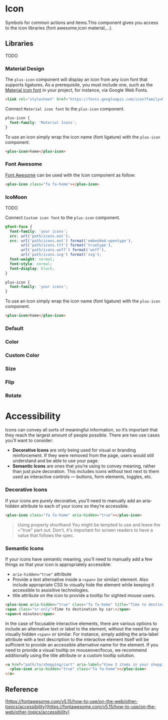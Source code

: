 # Icon
Symbols for common actions and items.This component gives you access to the icon libraries (font awesome,icon material,...).

<Playground />

<Usage />

## Libraries
TODO

### Material Design
The `plus-icon` component will display an icon from any icon font that supports ligatures. As a prerequisite, you must include one, such as the [Material icon font](https://google.github.io/material-design-icons/#icon-font-for-the-web) in your project, for instance, via Google Web Fonts.
```html
<link rel="stylesheet" href="https://fonts.googleapis.com/icon?family=Material+Icons" />
```

Connect `Material icon font` to the `plus-icon` component.
```css
plus-icon {
  font-family: 'Material Icons';
}
```

To use an icon simply wrap the icon name (font ligature) with the `plus-icon` component.
```html
<plus-icon>home</plus-icon>
```

### Font Awesome
[Font Awesome](https://fontawesome.com/icons) can be used with the Icon component as follow:
```html
<plus-icon class="fa fa-home"></plus-icon>
```

### IcoMoon
TODO

Connect `Custom icon font` to the `plus-icon` component.
```css
@font-face {
  font-family: 'your icons';
  src: url('path/icons.eot');
  src: url('path/icons.eot') format('embedded-opentype'),
       url('path/icons.ttf') format('truetype'),
       url('path/icons.woff') format('woff'),
       url('path/icons.svg') format('svg');
  font-weight: normal;
  font-style: normal;
  font-display: block;
}

plus-icon {
  font-family: 'your icons';
}
```

To use an icon simply wrap the icon name (font ligature) with the `plus-icon` component.
```html
<plus-icon>home</plus-icon>
```

<Api />

<Examples />

### Default
<Example value="default" />

### Color
<Example value="color" />

### Custom Color
<Example value="custom-color" />

### Size
<Example value="size" />

### Flip
<Example value="flip" />

### Rotate
<Example value="rotate" />

# Accessibility

Icons can convey all sorts of meaningful information, so it’s important that they reach the largest amount of people possible. There are two use cases you’ll want to consider:

- **Decorative Icons** are only being used for visual or branding reinforcement. If they were removed from the page, users would still understand and be able to use your page.
- **Semantic Icons** are ones that you’re using to convey meaning, rather than just pure decoration. This includes icons without text next to them used as interactive controls — buttons, form elements, toggles, etc.

### Decorative Icons
If your icons are purely decorative, you’ll need to manually add an aria-hidden attribute to each of your icons so they’re accessible.

```html
<plus-icon class="fa fa-home" aria-hidden="true"></plus-icon>
```

> Using property shorthand
You might be tempted to use <i aria-hidden></i> and leave the ="true" part out. Don't, it's important for screen readers to have a value that follows the spec.

### Semantic Icons
If your icons have semantic meaning, you’ll need to manually add a few things so that your icon is appropriately accessible:
- `aria-hidden="true"` attribute
- Provide a text alternative inside a `<span>` (or similar) element. Also include appropriate CSS to visually hide the element while keeping it accessible to assisitive technologies.
- title attribute on the icon to provide a tooltip for sighted mouse users.
```html
<plus-icon aria-hidden="true" class="fa fa-home" title="Time to destination by car"></plus-icon>
<span class="sr-only">Time to destination by car:</span>
<span>4 minutes</span>
```
In the case of focusable interactive elements, there are various options to include an alternative text or label to the element, without the need for any visually hidden `<span>` or similar. For instance, simply adding the aria-label attribute with a text description to the interactive element itself will be sufficient to provide an accessible alternative name for the element. If you need to provide a visual tooltip on mouseover/focus, we recommend additionally using the title attribute or a custom tooltip solution.
```html
<a href="path/to/shopping/cart" aria-label="View 3 items in your shopping cart">
  <plus-icon aria-hidden="true" class="fa fa-home"></plus-icon>
</a>
```
## Reference
[https://fontawesome.com/v5.15/how-to-use/on-the-web/other-topics/accessibility](https://fontawesome.com/v5.15/how-to-use/on-the-web/other-topics/accessibility)